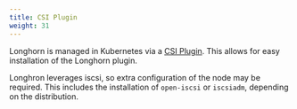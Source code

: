 ```yaml
---
title: CSI Plugin
weight: 31
---
```


Longhorn is managed in Kubernetes via a [CSI Plugin](https://kubernetes-csi.github.io/docs/).  This allows for easy installation of the Longhorn plugin.

Longhron leverages iscsi, so extra configuration of the node may be required.  This includes the installation of `open-iscsi` or `iscsiadm`, depending on the distribution.
